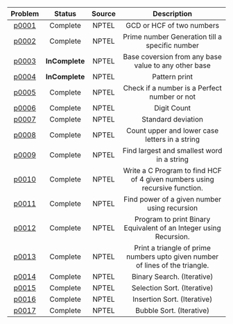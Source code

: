 | Problem | Status | Source | Description |
|  :---:  |  :---: |  :---:  | :---:  |
| [p0001](/NPTEL/p0001.c) | Complete | NPTEL | GCD or HCF of two numbers |
| [p0002](/NPTEL/p0002.c) | Complete | NPTEL | Prime number Generation till a specific number |
| [p0003](/NPTEL/p0003.c) | **InComplete** | NPTEL | Base coversion from any base value to any other base |
| [p0004](/NPTEL/p0004.c) | **InComplete** | NPTEL | Pattern print |
| [p0005](/NPTEL/p0005.c) | Complete | NPTEL | Check if a number is a Perfect number or not |
| [p0006](/NPTEL/p0006.c) | Complete | NPTEL | Digit Count |
| [p0007](/NPTEL/p0007.c) | Complete | NPTEL | Standard deviation |
| [p0008](/NPTEL/p0008.c) | Complete | NPTEL | Count upper and lower case letters in a string |
| [p0009](/NPTEL/p0009.c) | Complete | NPTEL | Find largest and smallest word in a string |
| [p0010](/NPTEL/p0010.c) | Complete | NPTEL | Write a C Program to find HCF of 4 given numbers using recursive function. |
| [p0011](/NPTEL/p0011.c) | Complete | NPTEL | Find power of a given number using recursion |
| [p0012](/NPTEL/p0012.c) | Complete | NPTEL | Program to print Binary Equivalent of an Integer using Recursion. |
| [p0013](/NPTEL/p0013.c) | Complete | NPTEL | Print a triangle of prime numbers upto given number of lines of the triangle. |
| [p0014](/NPTEL/p0014.c) | Complete | NPTEL | Binary Search. (Iterative) |
| [p0015](/NPTEL/p0015.c) | Complete | NPTEL | Selection Sort. (Iterative) |
| [p0016](/NPTEL/p0016.c) | Complete | NPTEL | Insertion Sort. (Iterative) |
| [p0017](/NPTEL/p0017.c) | Complete | NPTEL | Bubble Sort. (Iterative) |